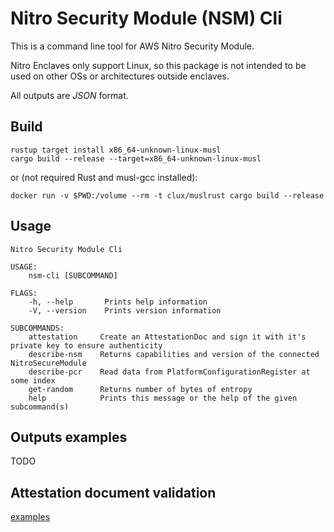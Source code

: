 # Nitro Security Module (NSM) Cli

This is a command line tool for AWS Nitro Security Module.

Nitro Enclaves only support Linux, so this package is not intended to be used on other OSs or architectures outside enclaves.

All outputs are _JSON_ format.


## Build

```shell script
rustup target install x86_64-unknown-linux-musl
cargo build --release --target=x86_64-unknown-linux-musl
```

or (not required Rust and musl-gcc installed): 

```shell script
docker run -v $PWD:/volume --rm -t clux/muslrust cargo build --release
```

## Usage

```console
Nitro Security Module Cli

USAGE:
    nsm-cli [SUBCOMMAND]

FLAGS:
    -h, --help       Prints help information
    -V, --version    Prints version information

SUBCOMMANDS:
    attestation     Create an AttestationDoc and sign it with it's private key to ensure authenticity
    describe-nsm    Returns capabilities and version of the connected NitroSecureModule
    describe-pcr    Read data from PlatformConfigurationRegister at some index
    get-random      Returns number of bytes of entropy
    help            Prints this message or the help of the given subcommand(s)
```

## Outputs examples

TODO

## Attestation document validation

[examples](examples)